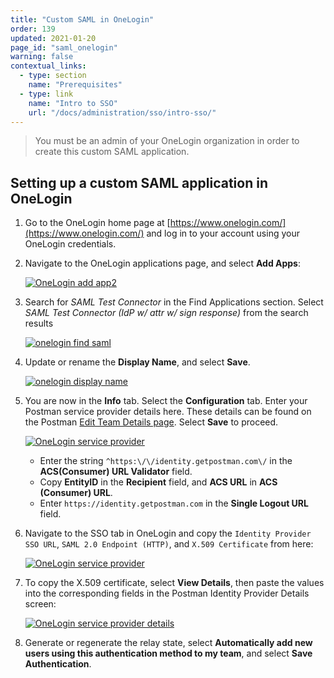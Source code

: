 ```yaml
---
title: "Custom SAML in OneLogin"
order: 139
updated: 2021-01-20
page_id: "saml_onelogin"
warning: false
contextual_links:
  - type: section
    name: "Prerequisites"
  - type: link
    name: "Intro to SSO"
    url: "/docs/administration/sso/intro-sso/"
---
```


> You must be an admin of your OneLogin organization in order to create this custom SAML application.

## Setting up a custom SAML application in OneLogin

1. Go to the OneLogin home page at [https://www.onelogin.com/](https://www.onelogin.com/) and log in to your account using your OneLogin credentials.

1. Navigate to the OneLogin applications page, and select **Add Apps**:

   [![OneLogin add app2](https://assets.postman.com/postman-docs/Onelogin-Add-Apps2.png)](https://assets.postman.com/postman-docs/Onelogin-Add-Apps2.png)

1. Search for *SAML Test Connector* in the Find Applications section. Select *SAML Test Connector (IdP w/ attr w/ sign response)* from the search results

    [![onelogin find saml](https://assets.postman.com/postman-docs/Onelogin-Select-SAML1.png)](https://assets.postman.com/postman-docs/Onelogin-Select-SAML1.png)

1. Update or rename the **Display Name**, and select **Save**.

   [![onelogin display name](https://assets.postman.com/postman-docs/Onelogin_display.png)](https://assets.postman.com/postman-docs/Onelogin_display.png)

1. You are now in the **Info** tab. Select the **Configuration** tab. Enter your Postman service provider details here. These details can be found on the Postman [Edit Team Details page](https://go.postman.co/settings/team/general). Select **Save** to proceed.

   [![OneLogin service provider](https://assets.postman.com/postman-docs/Onelogin-IDP-Details2.png)](https://assets.postman.com/postman-docs/Onelogin-IDP-Details2.png)

    * Enter the string `^https:\/\/identity.getpostman.com\/` in the **ACS(Consumer) URL Validator** field.
    * Copy **EntityID** in the **Recipient** field, and **ACS URL** in **ACS (Consumer) URL**.
    * Enter `https://identity.getpostman.com` in the **Single Logout URL** field.

1. Navigate to the SSO tab in OneLogin and copy the `Identity Provider SSO URL`, `SAML 2.0 Endpoint (HTTP)`, and `X.509 Certificate` from here:

   [![OneLogin service provider](https://assets.postman.com/postman-docs/Onelogin-Copy-IDP-Details1.png)](https://assets.postman.com/postman-docs/Onelogin-Copy-IDP-Details1.png)

1. To copy the X.509 certificate, select **View Details**, then paste the values into the corresponding fields in the Postman Identity Provider Details screen:

    [![OneLogin service provider details](https://assets.postman.com/postman-docs/server-provider-details.jpg)](https://assets.postman.com/postman-docs/server-provider-details.jpg)

1. Generate or regenerate the relay state, select **Automatically add new users using this authentication method to my team**, and select **Save Authentication**.
